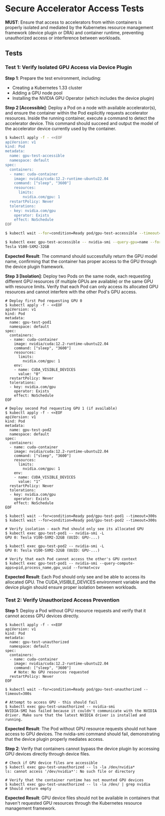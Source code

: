 # Secure Accelerator Access Tests

**MUST**: Ensure that access to accelerators from within containers is properly isolated and mediated by the Kubernetes resource management framework (device plugin or DRA) and container runtime, preventing unauthorized access or interference between workloads.

## Tests

### Test 1: Verify Isolated GPU Access via Device Plugin

**Step 1**: Prepare the test environment, including:

- Creating a Kubernetes 1.33 cluster
- Adding a GPU node pool
- Installing the NVIDIA GPU Operator (which includes the device plugin)

**Step 2 [Accessible]**: Deploy a Pod on a node with available accelerator(s), and ensure the container within the Pod explicitly requests accelerator resources. Inside the running container, execute a command to detect the accelerator device. This command should succeed and output the model of the accelerator device currently used by the container.

```bash
$ kubectl apply -f - <<EOF
apiVersion: v1
kind: Pod
metadata:
  name: gpu-test-accessible
  namespace: default
spec:
  containers:
  - name: cuda-container
    image: nvidia/cuda:12.2-runtime-ubuntu22.04
    command: ["sleep", "3600"]
    resources:
      limits:
        nvidia.com/gpu: 1
  restartPolicy: Never
  tolerations:
  - key: nvidia.com/gpu
    operator: Exists
    effect: NoSchedule
EOF

$ kubectl wait --for=condition=Ready pod/gpu-test-accessible --timeout=300s

$ kubectl exec gpu-test-accessible -- nvidia-smi --query-gpu=name --format=csv,noheader
Tesla V100-SXM2-32GB
```

**Expected Result**: The command should successfully return the GPU model name, confirming that the container has proper access to the GPU through the device plugin framework.

**Step 3 [Isolation]**: Deploy two Pods on the same node, each requesting different GPU resources (if multiple GPUs are available) or the same GPU with resource limits. Verify that each Pod can only access its allocated GPU resources and cannot interfere with the other Pod's GPU access.

```shell
# Deploy first Pod requesting GPU 0
$ kubectl apply -f - <<EOF
apiVersion: v1
kind: Pod
metadata:
  name: gpu-test-pod1
  namespace: default
spec:
  containers:
  - name: cuda-container
    image: nvidia/cuda:12.2-runtime-ubuntu22.04
    command: ["sleep", "3600"]
    resources:
      limits:
        nvidia.com/gpu: 1
    env:
    - name: CUDA_VISIBLE_DEVICES
      value: "0"
  restartPolicy: Never
  tolerations:
  - key: nvidia.com/gpu
    operator: Exists
    effect: NoSchedule
EOF

# Deploy second Pod requesting GPU 1 (if available)
$ kubectl apply -f - <<EOF
apiVersion: v1
kind: Pod
metadata:
  name: gpu-test-pod2
  namespace: default
spec:
  containers:
  - name: cuda-container
    image: nvidia/cuda:12.2-runtime-ubuntu22.04
    command: ["sleep", "3600"]
    resources:
      limits:
        nvidia.com/gpu: 1
    env:
    - name: CUDA_VISIBLE_DEVICES
      value: "1"
  restartPolicy: Never
  tolerations:
  - key: nvidia.com/gpu
    operator: Exists
    effect: NoSchedule
EOF

$ kubectl wait --for=condition=Ready pod/gpu-test-pod1 --timeout=300s
$ kubectl wait --for=condition=Ready pod/gpu-test-pod2 --timeout=300s

# Verify isolation - each Pod should only see its allocated GPU
$ kubectl exec gpu-test-pod1 -- nvidia-smi -L
GPU 0: Tesla V100-SXM2-32GB (UUID: GPU-...)

$ kubectl exec gpu-test-pod2 -- nvidia-smi -L
GPU 0: Tesla V100-SXM2-32GB (UUID: GPU-...)

# Verify that each Pod cannot access the other's GPU context
$ kubectl exec gpu-test-pod1 -- nvidia-smi --query-compute-apps=pid,process_name,gpu_uuid --format=csv
```

**Expected Result**: Each Pod should only see and be able to access its allocated GPU. The CUDA_VISIBLE_DEVICES environment variable and the device plugin should ensure proper isolation between workloads.

### Test 2: Verify Unauthorized Access Prevention

**Step 1**: Deploy a Pod without GPU resource requests and verify that it cannot access GPU devices directly.

```shell
$ kubectl apply -f - <<EOF
apiVersion: v1
kind: Pod
metadata:
  name: gpu-test-unauthorized
  namespace: default
spec:
  containers:
  - name: cuda-container
    image: nvidia/cuda:12.2-runtime-ubuntu22.04
    command: ["sleep", "3600"]
    # Note: No GPU resources requested
  restartPolicy: Never
EOF

$ kubectl wait --for=condition=Ready pod/gpu-test-unauthorized --timeout=300s

# Attempt to access GPU - this should fail
$ kubectl exec gpu-test-unauthorized -- nvidia-smi
NVIDIA-SMI has failed because it couldn't communicate with the NVIDIA driver. Make sure that the latest NVIDIA driver is installed and running.
```

**Expected Result**: The Pod without GPU resource requests should not have access to GPU devices. The nvidia-smi command should fail, demonstrating that the device plugin properly mediates access.

**Step 2**: Verify that containers cannot bypass the device plugin by accessing GPU devices directly through device files.

```shell
# Check if GPU device files are accessible
$ kubectl exec gpu-test-unauthorized -- ls -la /dev/nvidia*
ls: cannot access '/dev/nvidia*': No such file or directory

# Verify that the container runtime has not mounted GPU devices
$ kubectl exec gpu-test-unauthorized -- ls -la /dev/ | grep nvidia
# Should return empty
```

**Expected Result**: GPU device files should not be available in containers that haven't requested GPU resources through the Kubernetes resource management framework.
